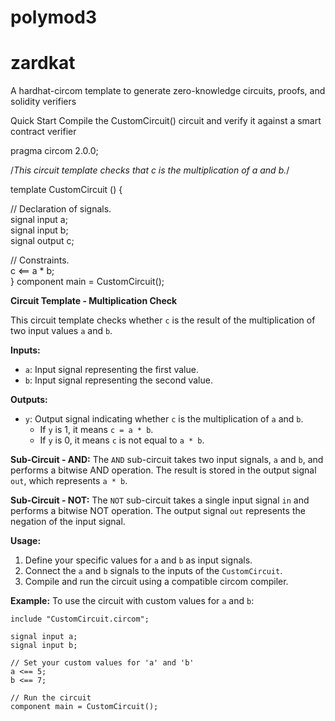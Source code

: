 # polymod3
# zardkat 
A hardhat-circom template to generate zero-knowledge circuits, proofs, and solidity verifiers

Quick Start
Compile the CustomCircuit() circuit and verify it against a smart contract verifier

pragma circom 2.0.0;

/*This circuit template checks that c is the multiplication of a and b.*/  

template CustomCircuit () {  

   // Declaration of signals.  
   signal input a;  
   signal input b;  
   signal output c;  

   // Constraints.  
   c <== a * b;  
}
component main = CustomCircuit();

**Circuit Template - Multiplication Check**

This circuit template checks whether `c` is the result of the multiplication of two input values `a` and `b`.

**Inputs:**
- `a`: Input signal representing the first value.
- `b`: Input signal representing the second value.

**Outputs:**
- `y`: Output signal indicating whether `c` is the multiplication of `a` and `b`.
  - If `y` is 1, it means `c = a * b`.
  - If `y` is 0, it means `c` is not equal to `a * b`.

**Sub-Circuit - AND:**
The `AND` sub-circuit takes two input signals, `a` and `b`, and performs a bitwise AND operation. The result is stored in the output signal `out`, which represents `a * b`.

**Sub-Circuit - NOT:**
The `NOT` sub-circuit takes a single input signal `in` and performs a bitwise NOT operation. The output signal `out` represents the negation of the input signal.

**Usage:**
1. Define your specific values for `a` and `b` as input signals.
2. Connect the `a` and `b` signals to the inputs of the `CustomCircuit`.
3. Compile and run the circuit using a compatible circom compiler.

**Example:**
To use the circuit with custom values for `a` and `b`:

```circom
include "CustomCircuit.circom";

signal input a;
signal input b;

// Set your custom values for 'a' and 'b'
a <== 5;
b <== 7;

// Run the circuit
component main = CustomCircuit();
```
